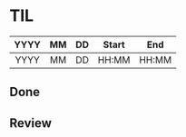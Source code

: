 # TIL

|  YYYY  |  MM  |  DD  |  Start  |  End  |
|:------:|:----:|:----:|:-------:|:-----:|
|  YYYY  |  MM  |  DD  |  HH:MM  |  HH:MM  |

## Done

## Review

